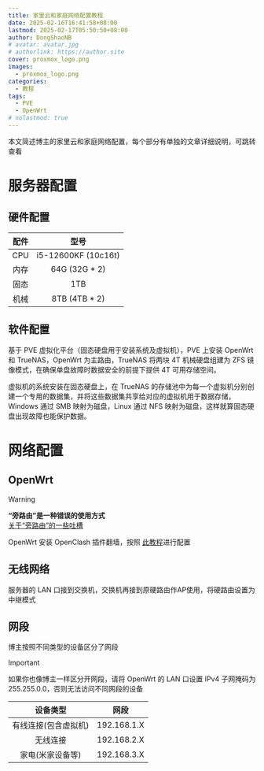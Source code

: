 ```yaml
---
title: 家里云和家庭网络配置教程
date: 2025-02-16T16:41:58+08:00
lastmod: 2025-02-17T05:50:50+08:00
author: DongShaoNB
# avatar: avatar.jpg
# authorlink: https://author.site
cover: proxmox_logo.png
images:
  - proxmox_logo.png
categories:
  - 教程
tags:
  - PVE
  - OpenWrt
# nolastmod: true
---
```

 
本文简述博主的家里云和家庭网络配置，每个部分有单独的文章详细说明，可跳转查看
 
<!--more-->

# 服务器配置

## 硬件配置

| 配件 | 型号 |
| :--: | :--: |
| CPU | i5-12600KF (10c16t) |
| 内存 | 64G (32G * 2) |
| 固态 | 1TB |
| 机械 | 8TB (4TB * 2) |

## 软件配置

基于 PVE 虚拟化平台（固态硬盘用于安装系统及虚拟机），PVE 上安装 OpenWrt 和 TrueNAS，OpenWrt 为主路由，TrueNAS 将两块 4T 机械硬盘组建为 ZFS 镜像模式，在确保单盘故障时数据安全的前提下提供 4T 可用存储空间。

虚拟机的系统安装在固态硬盘上，在 TrueNAS 的存储池中为每一个虚拟机分别创建一个专用的数据集，并将这些数据集共享给对应的虚拟机用于数据存储，Windows 通过 SMB 映射为磁盘，Linux 通过 NFS 映射为磁盘，这样就算固态硬盘出现故障也能保护数据。

# 网络配置

## OpenWrt
  
> [!WARNING]
> **“旁路由”是一种错误的使用方式**  
> [关于“旁路由”的一些吐槽](https://github.com/Aethersailor/Custom_OpenClash_Rules/wiki/%E5%85%B3%E4%BA%8E%E2%80%9C%E6%97%81%E8%B7%AF%E7%94%B1%E2%80%9D%E7%9A%84%E4%B8%80%E4%BA%9B%E5%90%90%E6%A7%BD)
  
OpenWrt 安装 OpenClash 插件翻墙，按照 [此教程](https://github.com/Aethersailor/Custom_OpenClash_Rules)进行配置

## 无线网络

服务器的 LAN 口接到交换机，交换机再接到原硬路由作AP使用，将硬路由设置为中继模式

## 网段

博主按照不同类型的设备区分了网段

> [!IMPORTANT]
> 如果你也像博主一样区分开网段，请将 OpenWrt 的 LAN 口设置 IPv4 子网掩码为 255.255.0.0，否则无法访问不同网段的设备
  
| 设备类型 | 网段 |
| :--: | :--: |
| 有线连接(包含虚拟机) | 192.168.1.X |
| 无线连接 | 192.168.2.X |
| 家电(米家设备等) | 192.168.3.X |